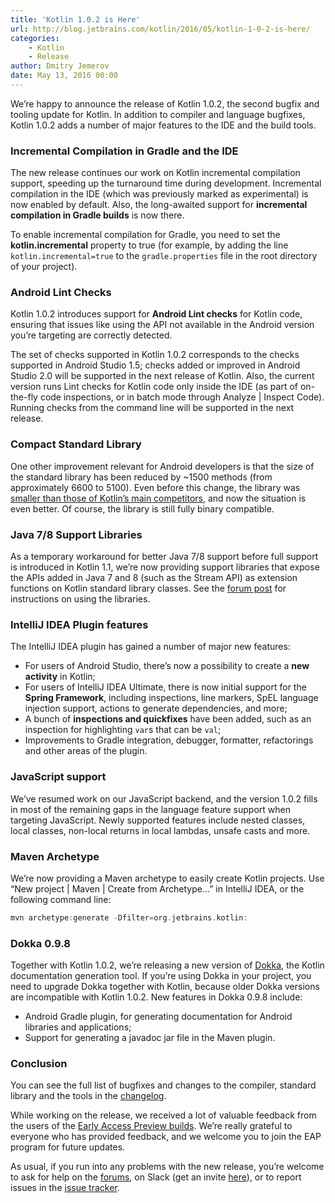 ```yaml
---
title: 'Kotlin 1.0.2 is Here'
url: http://blog.jetbrains.com/kotlin/2016/05/kotlin-1-0-2-is-here/
categories:
    - Kotlin
    - Release
author: Dmitry Jemerov
date: May 13, 2016 00:00
---
```

We’re happy to announce the release of Kotlin 1.0.2, the second bugfix and tooling update for Kotlin. In addition to compiler and language bugfixes, Kotlin 1.0.2 adds a number of major features to the IDE and the build tools.

### Incremental Compilation in Gradle and the IDE

The new release continues our work on Kotlin incremental compilation support, speeding up the turnaround time during development. Incremental compilation in the IDE (which was previously marked as experimental) is now enabled by default. Also, the long-awaited support for **incremental compilation in Gradle builds** is now there.

To enable incremental compilation for Gradle, you need to set the **kotlin.incremental** property to true (for example, by adding the line `kotlin.incremental=true` to the `gradle.properties` file in the root directory of your project).

### Android Lint Checks

Kotlin 1.0.2 introduces support for **Android Lint checks** for Kotlin code, ensuring that issues like using the API not available in the Android version you’re targeting are correctly detected.

The set of checks supported in Kotlin 1.0.2 corresponds to the checks supported in Android Studio 1.5; checks added or improved in Android Studio 2.0 will be supported in the next release of Kotlin. Also, the current version runs Lint checks for Kotlin code only inside the IDE (as part of on-the-fly code inspections, or in batch mode through Analyze | Inspect Code). Running checks from the command line will be supported in the next release.

### Compact Standard Library

One other improvement relevant for Android developers is that the size of the standard library has been reduced by ~1500 methods (from approximately 6600 to 5100). Even before this change, the library was [smaller than those of Kotlin’s main competitors](https://github.com/SidneyXu/AndroidDemoIn4Languages), and now the situation is even better. Of course, the library is still fully binary compatible.

### Java 7/8 Support Libraries

As a temporary workaround for better Java 7/8 support before full support is introduced in Kotlin 1.1, we’re now providing support libraries that expose the APIs added in Java 7 and 8 (such as the Stream API) as extension functions on Kotlin standard library classes. See the [forum post](https://discuss.kotlinlang.org/t/jdk7-8-features-in-kotlin-1-0/1625) for instructions on using the libraries.

### IntelliJ IDEA Plugin features

The IntelliJ IDEA plugin has gained a number of major new features:

* For users of Android Studio, there’s now a possibility to create a **new activity** in Kotlin;
* For users of IntelliJ IDEA Ultimate, there is now initial support for the **Spring Framework**, including inspections, line markers, SpEL language injection support, actions to generate dependencies, and more;
* A bunch of **inspections and quickfixes** have been added, such as an inspection for highlighting `var`s that can be `val`;
* Improvements to Gradle integration, debugger, formatter, refactorings and other areas of the plugin.

### JavaScript support

We’ve resumed work on our JavaScript backend, and the version 1.0.2 fills in most of the remaining gaps in the language feature support when targeting JavaScript. Newly supported features include nested classes, local classes, non-local returns in local lambdas, unsafe casts and more.

### Maven Archetype

We’re now providing a Maven archetype to easily create Kotlin projects. Use “New project | Maven | Create from Archetype…” in IntelliJ IDEA, or the following command line:

```kotlin
mvn archetype:generate -Dfilter=org.jetbrains.kotlin:
```

### Dokka 0.9.8

Together with Kotlin 1.0.2, we’re releasing a new version of [Dokka](https://github.com/kotlin/dokka), the Kotlin documentation generation tool. If you’re using Dokka in your project, you need to upgrade Dokka together with Kotlin, because older Dokka versions are incompatible with Kotlin 1.0.2\. New features in Dokka 0.9.8 include:

* Android Gradle plugin, for generating documentation for Android libraries and applications;
* Support for generating a javadoc jar file in the Maven plugin.

### Conclusion

You can see the full list of bugfixes and changes to the compiler, standard library and the tools in the [changelog](https://github.com/JetBrains/kotlin/blob/1.0.2/ChangeLog.md).

While working on the release, we received a lot of valuable feedback from the users of the [Early Access Preview builds](https://discuss.kotlinlang.org/t/kotlin-1-0-2-eap/1581). We’re really grateful to everyone who has provided feedback, and we welcome you to join the EAP program for future updates.

As usual, if you run into any problems with the new release, you’re welcome to ask for help on the [forums](https://discuss.kotlinlang.org/), on Slack (get an invite [here](http://kotlinslackin.herokuapp.com/)), or to report issues in the [issue tracker](https://youtrack.jetbrains.com/issues/KT).
